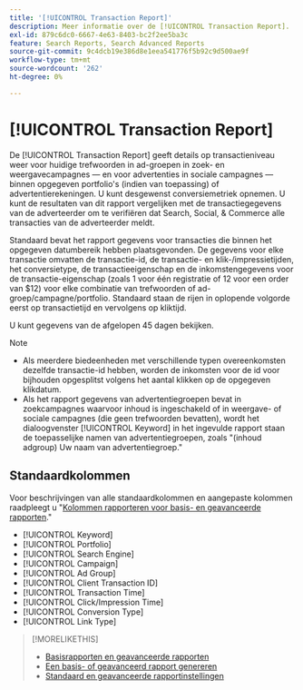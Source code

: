 ```yaml
---
title: '[!UICONTROL Transaction Report]'
description: Meer informatie over de [!UICONTROL Transaction Report].
exl-id: 879c6dc0-6667-4e63-8403-bc2f2ee5ba3c
feature: Search Reports, Search Advanced Reports
source-git-commit: 9c4dcb19e386d8e1eea541776f5b92c9d500ae9f
workflow-type: tm+mt
source-wordcount: '262'
ht-degree: 0%

---
```


# [!UICONTROL Transaction Report]

De [!UICONTROL Transaction Report] geeft details op transactieniveau weer voor huidige trefwoorden in ad-groepen in zoek- en weergavecampagnes — en voor advertenties in sociale campagnes — binnen opgegeven portfolio&#39;s (indien van toepassing) of advertentierekeningen. U kunt desgewenst conversiemetriek opnemen. U kunt de resultaten van dit rapport vergelijken met de transactiegegevens van de adverteerder om te verifiëren dat Search, Social, &amp; Commerce alle transacties van de adverteerder meldt.

Standaard bevat het rapport gegevens voor transacties die binnen het opgegeven datumbereik hebben plaatsgevonden. De gegevens voor elke transactie omvatten de transactie-id, de transactie- en klik-/impressietijden, het conversietype, de transactieeigenschap en de inkomstengegevens voor de transactie-eigenschap (zoals 1 voor één registratie of 12 voor een order van $12) voor elke combinatie van trefwoorden of ad-groep/campagne/portfolio. Standaard staan de rijen in oplopende volgorde eerst op transactietijd en vervolgens op kliktijd.

U kunt gegevens van de afgelopen 45 dagen bekijken.

>[!NOTE]
>
>* Als meerdere biedeenheden met verschillende typen overeenkomsten dezelfde transactie-id hebben, worden de inkomsten voor de id voor bijhouden opgesplitst volgens het aantal klikken op de opgegeven klikdatum.
>* Als het rapport gegevens van advertentiegroepen bevat in zoekcampagnes waarvoor inhoud is ingeschakeld of in weergave- of sociale campagnes (die geen trefwoorden bevatten), wordt het dialoogvenster [!UICONTROL Keyword] in het ingevulde rapport staan de toepasselijke namen van advertentiegroepen, zoals &quot;(inhoud adgroup) Uw naam van advertentiegroep.&quot;

## Standaardkolommen

Voor beschrijvingen van alle standaardkolommen en aangepaste kolommen raadpleegt u &quot;[Kolommen rapporteren voor basis- en geavanceerde rapporten](basic-advanced-report-columns.md).&quot;

* [!UICONTROL Keyword]
* [!UICONTROL Portfolio]
* [!UICONTROL Search Engine]
* [!UICONTROL Campaign]
* [!UICONTROL Ad Group]
* [!UICONTROL Client Transaction ID]
* [!UICONTROL Transaction Time]
* [!UICONTROL Click/Impression Time]
* [!UICONTROL Conversion Type]
* [!UICONTROL Link Type]

>[!MORELIKETHIS]
>
>* [Basisrapporten en geavanceerde rapporten](basic-advanced-report-about.md)
>* [Een basis- of geavanceerd rapport genereren](basic-advanced-report-generate.md)
>* [Standaard en geavanceerde rapportinstellingen](basic-advanced-report-settings.md)
